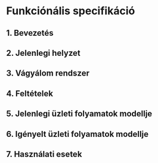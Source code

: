 # Funkciónális specifikáció

## 1. Bevezetés



## 2. Jelenlegi helyzet


## 3. Vágyálom rendszer



## 4. Feltételek



## 5. Jelenlegi üzleti folyamatok modellje


## 6. Igényelt üzleti folyamatok modellje


## 7. Használati esetek